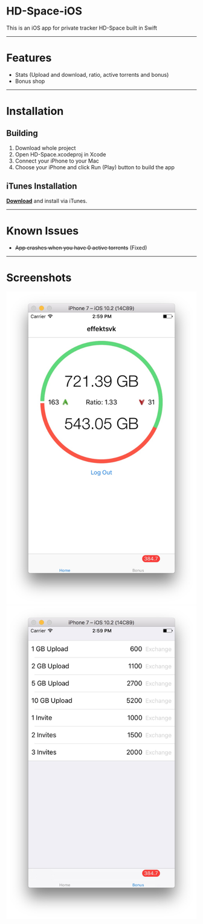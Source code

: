 # HD-Space-iOS
This is an iOS app for private tracker HD-Space built in Swift

---
# Features
- Stats (Upload and download, ratio, active torrents and bonus)
- Bonus shop

---
# Installation
## Building
1. Download whole project
2. Open HD-Space.xcodeproj in Xcode
3. Connect your iPhone to your Mac
4. Choose your iPhone and click Run (Play) button to build the app

## iTunes Installation
[**Download**](https://github.com/effektsvk/HD-Space-iOS/releases/latest/) and install via iTunes.

---
# Known Issues
- ~~App crashes when you have 0 active torrents~~ (Fixed)

---
# Screenshots
<div align="center"><img src="media/Screenshot1.jpg" width="512"></div>
<div align="center"><img src="media/Screenshot2.jpg" width="512"></div>
